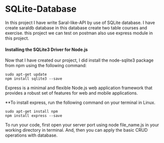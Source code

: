 # SQLite-Database
In this project I have write Saral-like-API by use of SQLite database. I have create saraldb database in this database create two table courses and exercise. this project we can test on postman also use express module in this project. 

#### Installing the SQLite3 Driver for Node.js
Now that I have created our project, I did install the node-sqlite3 package from npm using the following command:

    sudo apt-get update
    npm install sqlite3 --save
    
Express is a minimal and flexible Node.js web application framework that provides a robust set of features for web and mobile applications.

**To install express, run the following command on your terminal in Linux.

    sudo apt-get install npm
    npm install express --save

To run your code, first open your server port using node file_name.js in your working directory in terminal. And, then you can apply the basic CRUD operations with database.
    


